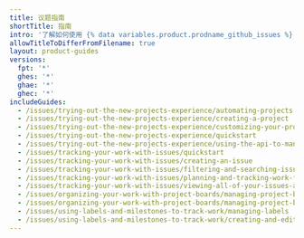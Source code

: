 ```yaml
---
title: 议题指南
shortTitle: 指南
intro: '了解如何使用 {% data variables.product.prodname_github_issues %} 来规划和跟踪您的工作。'
allowTitleToDifferFromFilename: true
layout: product-guides
versions:
  fpt: '*'
  ghes: '*'
  ghae: '*'
  ghec: '*'
includeGuides:
  - /issues/trying-out-the-new-projects-experience/automating-projects
  - /issues/trying-out-the-new-projects-experience/creating-a-project
  - /issues/trying-out-the-new-projects-experience/customizing-your-project-views
  - /issues/trying-out-the-new-projects-experience/quickstart
  - /issues/trying-out-the-new-projects-experience/using-the-api-to-manage-projects
  - /issues/tracking-your-work-with-issues/quickstart
  - /issues/tracking-your-work-with-issues/creating-an-issue
  - /issues/tracking-your-work-with-issues/filtering-and-searching-issues-and-pull-requests
  - /issues/tracking-your-work-with-issues/planning-and-tracking-work-for-your-team-or-project
  - /issues/tracking-your-work-with-issues/viewing-all-of-your-issues-and-pull-requests
  - /issues/organizing-your-work-with-project-boards/managing-project-boards/configuring-automation-for-project-boards
  - /issues/organizing-your-work-with-project-boards/managing-project-boards/creating-a-project-board
  - /issues/using-labels-and-milestones-to-track-work/managing-labels
  - /issues/using-labels-and-milestones-to-track-work/creating-and-editing-milestones-for-issues-and-pull-requests
---
```


